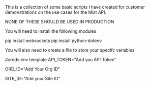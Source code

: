 This is a collection of some basic scripts I have created for customer demonstrations on the use cases for the Mist API. 

NONE OF THESE SHOULD BE USED IN PRODUCTION

You will need to install the following modules

pip install websockets
pip install python-dotenv

You will also need to create a file to store your specifc variables 

#creds.env template
API_TOKEN="Add you API Token"

ORD_ID="Add Your Org ID"

SITE_ID="Add your Site ID"

